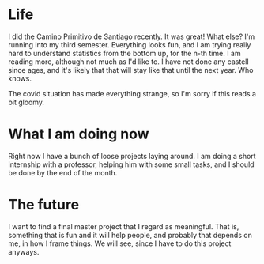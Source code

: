 <!-- september 2020 -->
# Life

I did the Camino Primitivo de Santiago recently. It was great! What else? I'm running into my third semester. Everything looks fun, and I am trying really hard to understand statistics from the bottom up, for the n-th time. I am reading more, although not much as I'd like to. I have not done any castell since ages, and it's likely that that will stay like that until the next year. Who knows.

The covid situation has made everything strange, so I'm sorry if this reads a bit gloomy.

# What I am doing now

Right now I have a bunch of loose projects laying around. I am doing a short internship with a professor, helping him with some small tasks, and I should be done by the end of the month.

# The future

I want to find a final master project that I regard as meaningful. That is, something that is fun and it will help people, and probably that depends on me, in how I frame things. We will see, since I have to do this project anyways.
